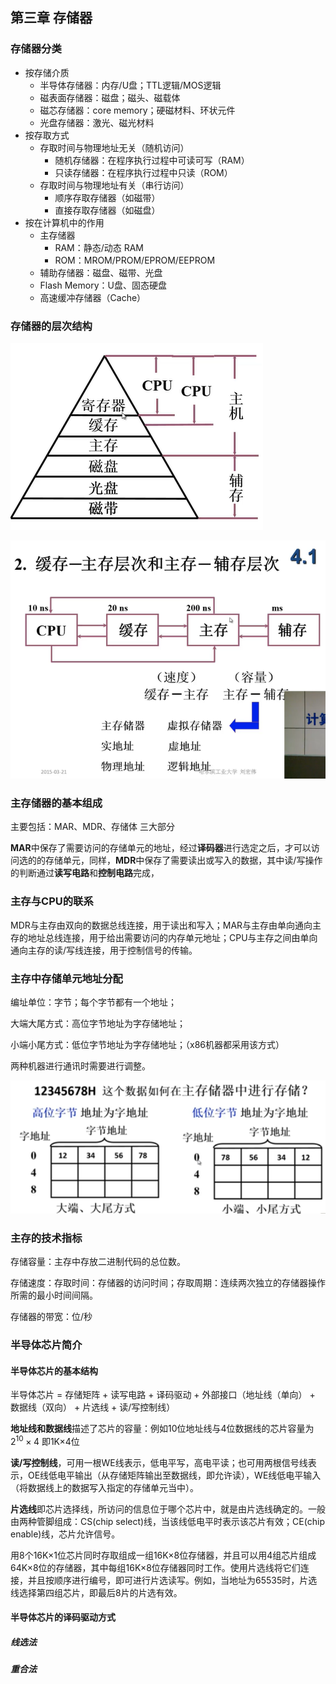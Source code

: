 ## 第三章 存储器

### 存储器分类

- 按存储介质
  - 半导体存储器：内存/U盘；TTL逻辑/MOS逻辑
  - 磁表面存储器：磁盘；磁头、磁载体
  - 磁芯存储器：core memory；硬磁材料、环状元件
  - 光盘存储器：激光、磁光材料
- 按存取方式
  - 存取时间与物理地址无关（随机访问）
    - 随机存储器：在程序执行过程中可读可写（RAM）
    - 只读存储器：在程序执行过程中只读（ROM）
  - 存取时间与物理地址有关（串行访问）
    - 顺序存取存储器（如磁带）
    - 直接存取存储器（如磁盘）
- 按在计算机中的作用
  - 主存储器
    - RAM：静态/动态 RAM
    - ROM：MROM/PROM/EPROM/EEPROM
  - 辅助存储器：磁盘、磁带、光盘
  - Flash Memory：U盘、固态硬盘
  - 高速缓冲存储器（Cache）

### 存储器的层次结构

![1587366946373](../images/1587366946373.png)

 ![2](../images/2.png)

### 主存储器的基本组成

主要包括：MAR、MDR、存储体 三大部分

**MAR**中保存了需要访问的存储单元的地址，经过**译码器**进行选定之后，才可以访问选的的存储单元，同样，**MDR**中保存了需要读出或写入的数据，其中读/写操作的判断通过**读写电路**和**控制电路**完成，

### 主存与CPU的联系

MDR与主存由双向的数据总线连接，用于读出和写入；MAR与主存由单向通向主存的地址总线连接，用于给出需要访问的内存单元地址；CPU与主存之间由单向通向主存的读/写线连接，用于控制信号的传输。

### 主存中存储单元地址分配

 编址单位：字节；每个字节都有一个地址；

大端大尾方式：高位字节地址为字存储地址；

小端小尾方式：低位字节地址为字存储地址；（x86机器都采用该方式）

两种机器进行通讯时需要进行调整。

![1595122617206](../images/1595122617206.png)



### 主存的技术指标

存储容量：主存中存放二进制代码的总位数。

存储速度：存取时间：存储器的访问时间；存取周期：连续两次独立的存储器操作所需的最小时间间隔。

存储器的带宽：位/秒

### 半导体芯片简介

#### 半导体芯片的基本结构

半导体芯片 = 存储矩阵 + 读写电路 + 译码驱动 + 外部接口（地址线（单向） + 数据线（双向） + 片选线 + 读/写控制线）

**地址线和数据线**描述了芯片的容量：例如10位地址线与4位数据线的芯片容量为$2^{10}×4$ 即1K×4​位

**读/写控制线**，可用一根WE线表示，低电平写，高电平读；也可用两根信号线表示，OE线低电平输出（从存储矩阵输出至数据线，即允许读），WE线低电平输入（将数据线上的数据写入指定的存储单元当中）。

**片选线**即芯片选择线，所访问的信息位于哪个芯片中，就是由片选线确定的。一般由两种管脚组成：CS(chip select)线，当该线低电平时表示该芯片有效；CE(chip enable)线，芯片允许信号。

用8个16K×1位芯片同时存取组成一组16K×8位存储器，并且可以用4组芯片组成64K×8位的存储器，其中每组16K×8位存储器同时工作。使用片选线将它们连接，并且按顺序进行编号，即可进行片选读写。例如，当地址为65535时，片选线选择第四组芯片，即最后8片的片选有效。

#### 半导体芯片的译码驱动方式

##### 线选法

##### 重合法



